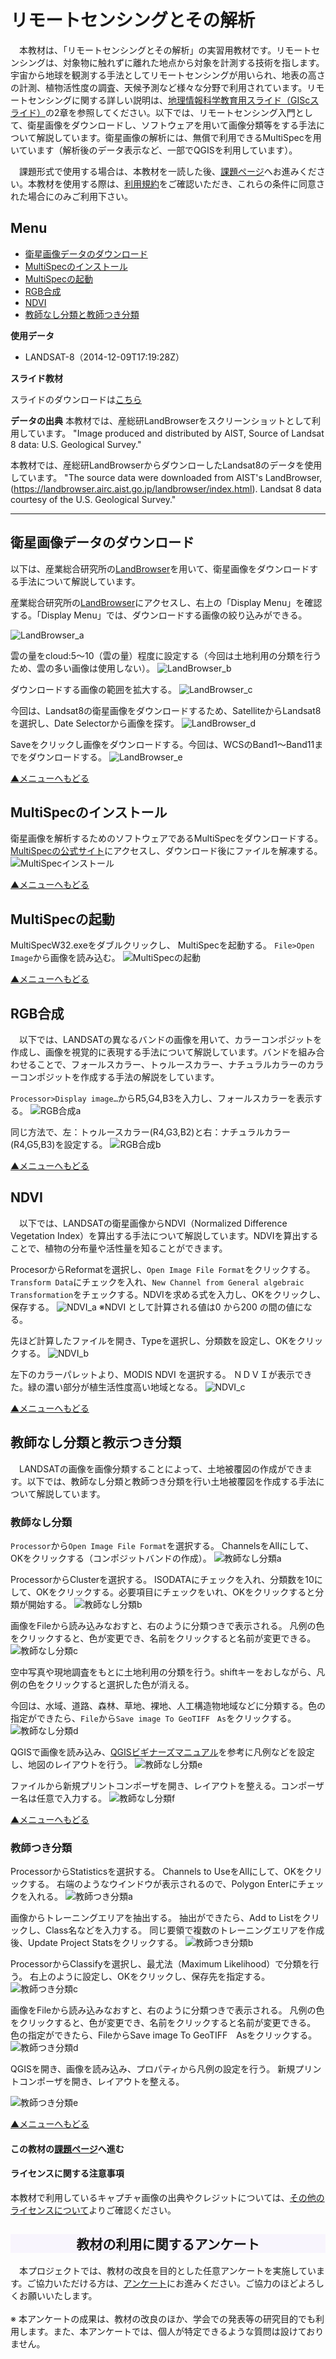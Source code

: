 # リモートセンシングとその解析
　本教材は、「リモートセンシングとその解析」の実習用教材です。リモートセンシングは、対象物に触れずに離れた地点から対象を計測する技術を指します。宇宙から地球を観測する手法としてリモートセンシングが用いられ、地表の高さの計測、植物活性度の調査、天候予測など様々な分野で利用されています。リモートセンシングに関する詳しい説明は、[地理情報科学教育用スライド（GIScスライド）]の2章を参照してください。以下では、リモートセンシング入門として、衛星画像をダウンロードし、ソフトウェアを用いて画像分類等をする手法について解説しています。衛星画像の解析には、無償で利用できるMultiSpecを用いています（解析後のデータ表示など、一部でQGISを利用しています）。

　課題形式で使用する場合は、本教材を一読した後、[課題ページ]へお進みください。本教材を使用する際は、[利用規約]をご確認いただき、これらの条件に同意された場合にのみご利用下さい。


[地理情報科学教育用スライド（GIScスライド）]:http://curricula.csis.u-tokyo.ac.jp/slide/2.html
[利用規約]:../../../master/利用規約.md

**Menu**
------
- [衛星画像データのダウンロード](#衛星画像データのダウンロード)
- [MultiSpecのインストール](#MultiSpecのインストール)
- [MultiSpecの起動](#MultiSpecの起動)
- [RGB合成](#RGB合成)
- [NDVI](#NDVI)
- [教師なし分類と教師つき分類](#教師なし分類と教師つき分類)


**使用データ**

- LANDSAT-8（2014-12-09T17:19:28Z）

**スライド教材**

スライドのダウンロードは[こちら](../../../../raw/master/GISオープン教材/06_リモートセンシングとその解析/リモートセンシングとその解析.pptx)

**データの出典**
本教材では、産総研LandBrowserをスクリーンショットとして利用しています。
"Image produced and distributed by AIST,  Source of Landsat 8 data: U.S. Geological Survey."

本教材では、産総研LandBrowserからダウンローしたLandsat8のデータを使用しています。
"The source data were downloaded from AIST's LandBrowser,
 (https://landbrowser.airc.aist.go.jp/landbrowser/index.html). Landsat 8 data courtesy of the U.S. Geological Survey."

----------

## <a name="衛星画像データのダウンロード"></a>衛星画像データのダウンロード
以下は、産業総合研究所の[LandBrowser]を用いて、衛星画像をダウンロードする手法について解説しています。

産業総合研究所の[LandBrowser]にアクセスし、右上の「Display Menu」を確認する。「Display Menu」では、ダウンロードする画像の絞り込みができる。

![LandBrowser_a](pic/6pic_1.png)

雲の量をcloud:5～10（雲の量）程度に設定する（今回は土地利用の分類を行うため、雲の多い画像は使用しない）。
![LandBrowser_b](pic/6pic_2.png)

ダウンロードする画像の範囲を拡大する。
![LandBrowser_c](pic/6pic_3.png)

今回は、Landsat8の衛星画像をダウンロードするため、SatelliteからLandsat8を選択し、Date Selectorから画像を探す。
![LandBrowser_d](pic/6pic_4.png)

Saveをクリックし画像をダウンロードする。今回は、WCSのBand1～Band11までをダウンロードする。
![LandBrowser_e](pic/6pic_5.png)

[▲メニューへもどる]

## <a name="MultiSpecのインストール"></a>MultiSpecのインストール
衛星画像を解析するためのソフトウェアであるMultiSpecをダウンロードする。[MultiSpecの公式サイト]にアクセスし、ダウンロード後にファイルを解凍する。
![MultiSpecインストール](pic/6pic_6.png)

[▲メニューへもどる]

## <a name="MultiSpecの起動"></a>MultiSpecの起動
MultiSpecW32.exeをダブルクリックし、 MultiSpecを起動する。
`File>Open Image`から画像を読み込む。
![MultiSpecの起動](pic/6pic_7.png)

[▲メニューへもどる]

## <a name="RGB合成"></a>RGB合成
　以下では、LANDSATの異なるバンドの画像を用いて、カラーコンポジットを作成し、画像を視覚的に表現する手法について解説しています。バンドを組み合わせることで、フォールスカラー、トゥルースカラー、ナチュラルカラーのカラーコンポジットを作成する手法の解説をしています。

`Processor>Display image…`からR5,G4,B3を入力し、フォールスカラーを表示する。
![RGB合成a](pic/6pic_8.png)

同じ方法で、左：トゥルースカラー(R4,G3,B2)と右：ナチュラルカラー(R4,G5,B3)を設定する。
![RGB合成b](pic/6pic_9.png)


[▲メニューへもどる]

## <a name="NDVI"></a>NDVI
　以下では、LANDSATの衛星画像からNDVI（Normalized Difference Vegetation Index）を算出する手法について解説しています。NDVIを算出することで、植物の分布量や活性量を知ることができます。


ProcesorからReformatを選択し、`Open Image File Format`をクリックする。`Transform Data`にチェックを入れ、`New Channel from General algebraic Transformation`をチェックする。NDVIを求める式を入力し、OKをクリックし、保存する。
![NDVI_a](pic/6pic_10.png)
※NDVI として計算される値は0 から200 の間の値になる。

先ほど計算したファイルを開き、Typeを選択し、分類数を設定し、OKをクリックする。
![NDVI_b](pic/6pic_11.png)

左下のカラーパレットより、MODIS NDVI を選択する。
ＮＤＶＩが表示できた。緑の濃い部分が植生活性度高い地域となる。
![NDVI_c](pic/6pic_12.png)


[▲メニューへもどる]

## <a name="教師なし分類と教示つき分類"></a>教師なし分類と教示つき分類
　LANDSATの画像を画像分類することによって、土地被覆図の作成ができます。以下では、教師なし分類と教師つき分類を行い土地被覆図を作成する手法について解説しています。

### 教師なし分類
`Processor`から`Open Image File Format`を選択する。
ChannelsをAllにして、OKをクリックする（コンポジットバンドの作成）。
![教師なし分類a](pic/6pic_13.png)

ProcessorからClusterを選択する。
ISODATAにチェックを入れ、分類数を10にして、OKをクリックする。必要項目にチェックをいれ、OKをクリックすると分類が開始する。
![教師なし分類b](pic/6pic_14.png)

画像をFileから読み込みなおすと、右のように分類つきで表示される。
凡例の色をクリックすると、色が変更でき、名前をクリックすると名前が変更できる。
![教師なし分類c](pic/6pic_15.png)

空中写真や現地調査をもとに土地利用の分類を行う。shiftキーをおしながら、凡例の色をクリックすると選択した色が消える。

今回は、水域、道路、森林、草地、裸地、人工構造物地域などに分類する。色の指定ができたら、`File`から`Save image To GeoTIFF　As`をクリックする。
![教師なし分類d](pic/6pic_16.png)

QGISで画像を読み込み、[QGISビギナーズマニュアル]を参考に凡例などを設定し、地図のレイアウトを行う。
![教師なし分類e](pic/6pic_17.png)

ファイルから新規プリントコンポーザを開き、レイアウトを整える。コンポーザー名は任意で入力する。
![教師なし分類f](pic/6pic_18.png)

[▲メニューへもどる]

### 教師つき分類
ProcessorからStatisticsを選択する。
Channels to UseをAllにして、OKをクリックする。
右端のようなウインドウが表示されるので、Polygon Enterにチェックを入れる。
![教師つき分類a](pic/6pic_19.png)

画像からトレーニングエリアを抽出する。
抽出ができたら、Add to Listをクリックし、Class名などを入力する。
同じ要領で複数のトレーニングエリアを作成後、Update Project Statsをクリックする。
![教師つき分類b](pic/6pic_20.png)

ProcessorからClassifyを選択し、最尤法（Maximum Likelihood）で分類を行う。
右上のように設定し、OKをクリックし、保存先を指定する。
![教師つき分類c](pic/6pic_21.png)

画像をFileから読み込みなおすと、右のように分類つきで表示される。
凡例の色をクリックすると、色が変更でき、名前をクリックすると名前が変更できる。
色の指定ができたら、FileからSave image To GeoTIFF　Asをクリックする。
![教師つき分類d](pic/6pic_22.png)

QGISを開き、画像を読み込み、プロパティから凡例の設定を行う。
新規プリントコンポーザを開き、レイアウトを整える。

![教師つき分類e](pic/6pic_23.png)

[▲メニューへもどる]

#### この教材の[課題ページ]へ進む

#### ライセンスに関する注意事項
本教材で利用しているキャプチャ画像の出典やクレジットについては、[その他のライセンスについて]よりご確認ください。

[▲メニューへもどる]:リモートセンシングとその解析.md#menu
[その他のライセンスについて]:../その他のライセンスについて.md
[MultiSpecの公式サイト]:<https://engineering.purdue.edu/~biehl/MultiSpec/>
[LandBrowser]:<http://landbrowser.geogrid.org/landbrowser/>
[QGISビギナーズマニュアル]:../QGISビギナーズマニュアル/QGISビギナーズマニュアル.md
[課題ページ]:../課題/課題_リモートセンシングとその解析.md
<h2 style="background-color:#F8F5FD;text-align:center;">教材の利用に関するアンケート</h2>　本プロジェクトでは、教材の改良を目的とした任意アンケートを実施しています。ご協力いただける方は、<a href="https://customform.jp/form/input/14328/">アンケート</a>にお進みください。ご協力のほどよろしくお願いいたします。<br><br>※ 本アンケートの成果は、教材の改良のほか、学会での発表等の研究目的でも利用します。また、本アンケートでは、個人が特定できるような質問は設けておりません。
